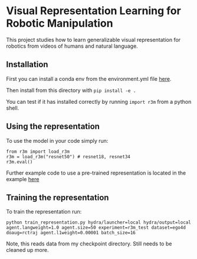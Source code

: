 # Visual Representation Learning for Robotic Manipulation

This project studies how to learn generalizable visual representation for robotics from videos of humans and natural language.

## Installation

First you can install a conda env from the environment.yml file [here](https://github.com/fairinternal/robolang_rep/blob/clean/r3m/r3m_base.yaml).

Then install from this directory with `pip install -e .`

You can test if it has installed correctly by running `import r3m` from a python shell.

## Using the representation

To use the model in your code simply run:
```
from r3m import load_r3m
r3m = load_r3m("resnet50") # resnet18, resnet34
r3m.eval()
```

Further example code to use a pre-trained representation is located in the example [here](https://github.com/fairinternal/robolang_rep/blob/clean/r3m/example.py)

## Training the representation

To train the representation run:

`python train_representation.py hydra/launcher=local hydra/output=local agent.langweight=1.0 agent.size=50 experiment=r3m_test dataset=ego4d doaug=rctraj agent.l1weight=0.00001 batch_size=16`
 
 Note, this reads data from my checkpoint directory. Still needs to be cleaned up more.
 
 
 
